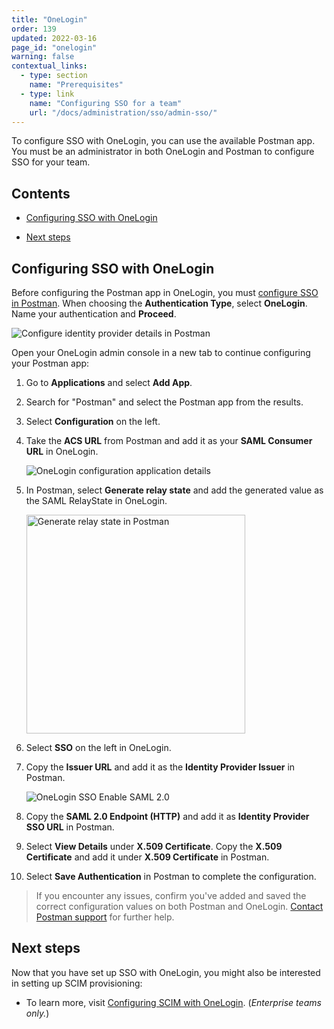 ```yaml
---
title: "OneLogin"
order: 139
updated: 2022-03-16
page_id: "onelogin"
warning: false
contextual_links:
  - type: section
    name: "Prerequisites"
  - type: link
    name: "Configuring SSO for a team"
    url: "/docs/administration/sso/admin-sso/"
---
```


To configure SSO with OneLogin, you can use the available Postman app. You must be an administrator in both OneLogin and Postman to configure SSO for your team.

## Contents

* [Configuring SSO with OneLogin](#configuring-sso-with-onelogin)

* [Next steps](#next-steps)

## Configuring SSO with OneLogin

Before configuring the Postman app in OneLogin, you must [configure SSO in Postman](/docs/administration/sso/admin-sso/). When choosing the **Authentication Type**, select **OneLogin**. Name your authentication and **Proceed**.

<img alt="Configure identity provider details in Postman" src="https://assets.postman.com/postman-docs/configure-identity-provider-details-v9.14.jpg"/>

Open your OneLogin admin console in a new tab to continue configuring your Postman app:

1. Go to **Applications** and select **Add App**.
2. Search for "Postman" and select the Postman app from the results.
3. Select **Configuration** on the left.
4. Take the **ACS URL** from Postman and add it as your **SAML Consumer URL** in OneLogin.

    <img alt="OneLogin configuration application details" src="https://assets.postman.com/postman-docs/onelogin-configuration3.jpg"/>

5. In Postman, select **Generate relay state** and add the generated value as the SAML RelayState in OneLogin.

    <img alt="Generate relay state in Postman" src="https://assets.postman.com/postman-docs/generate-relay-state-v9.14.jpg" width="350px"/>

6. Select **SSO** on the left in OneLogin.
7. Copy the **Issuer URL** and add it as the **Identity Provider Issuer** in Postman.

    <img alt="OneLogin SSO Enable SAML 2.0" src="https://assets.postman.com/postman-docs/onelogin-sso.jpg"/>

8. Copy the **SAML 2.0 Endpoint (HTTP)** and add it as **Identity Provider SSO URL** in Postman.
9. Select **View Details** under **X.509 Certificate**. Copy the **X.509 Certificate** and add it under **X.509 Certificate** in Postman.

10. Select **Save Authentication** in Postman to complete the configuration.

> If you encounter any issues, confirm you've added and saved the correct configuration values on both Postman and OneLogin. [Contact Postman support](https://www.postman.com/support/) for further help.

## Next steps

Now that you have set up SSO with OneLogin, you might also be interested in setting up SCIM provisioning:

- To learn more, visit [Configuring SCIM with OneLogin](/docs/administration/scim-provisioning/configuring-scim-with-onelogin/). (_Enterprise teams only._)
